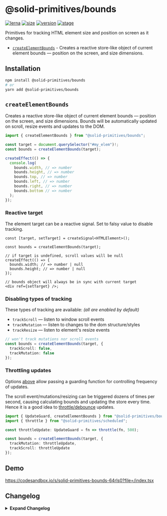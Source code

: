# @solid-primitives/bounds

[![lerna](https://img.shields.io/badge/maintained%20with-lerna-cc00ff.svg?style=for-the-badge)](https://lerna.js.org/)
[![size](https://img.shields.io/bundlephobia/minzip/@solid-primitives/bounds?style=for-the-badge&label=size)](https://bundlephobia.com/package/@solid-primitives/bounds)
[![version](https://img.shields.io/npm/v/@solid-primitives/bounds?style=for-the-badge)](https://www.npmjs.com/package/@solid-primitives/bounds)
[![stage](https://img.shields.io/endpoint?style=for-the-badge&url=https%3A%2F%2Fraw.githubusercontent.com%2Fsolidjs-community%2Fsolid-primitives%2Fmain%2Fassets%2Fbadges%2Fstage-1.json)](https://github.com/solidjs-community/solid-primitives#contribution-process)

Primitives for tracking HTML element size and position on screen as it changes.

- [`createElementBounds`](#createElementBounds) - Creates a reactive store-like object of current element bounds — position on the screen, and size dimensions.

## Installation

```bash
npm install @solid-primitives/bounds
# or
yarn add @solid-primitives/bounds
```

## `createElementBounds`

Creates a reactive store-like object of current element bounds — position on the screen, and size dimensions. Bounds will be automatically updated on scroll, resize events and updates to the DOM.

```ts
import { createElementBounds } from "@solid-primitives/bounds";

const target = document.querySelector("#my_elem")!;
const bounds = createElementBounds(target);

createEffect(() => {
  console.log(
    bounds.width, // => number
    bounds.height, // => number
    bounds.top, // => number
    bounds.left, // => number
    bounds.right, // => number
    bounds.bottom // => number
  );
});
```

### Reactive target

The element target can be a reactive signal. Set to falsy value to disable tracking.

```tsx
const [target, setTarget] = createSignal<HTMLElement>();

const bounds = createElementBounds(target);

// if target is undefined, scroll values will be null
createEffect(() => {
  bounds.width; // => number | null
  bounds.height; // => number | null
});

// bounds object will always be in sync with current target
<div ref={setTarget} />;
```

### Disabling types of tracking

These types of tracking are available: _(all are enabled by default)_

- `trackScroll` — listen to window scroll events
- `trackMutation` — listen to changes to the dom structure/styles
- `trackResize` — listen to element's resize events

```ts
// won't track mutations nor scroll events
const bounds = createElementBounds(target, {
  trackScroll: false,
  trackMutation: false
});
```

### Throttling updates

Options [above](#disabling-types-of-tracking) allow passing a guarding function for controlling frequency of updates.

The scroll event/mutations/resizing can be triggered dozens of times per second, causing calculating bounds and updating the store every time. Hence it is a good idea to [throttle/debounce](https://github.com/solidjs-community/solid-primitives/tree/main/packages/scheduled#readme) updates.

```ts
import { UpdateGuard, createElementBounds } from "@solid-primitives/bounds";
import { throttle } from "@solid-primitives/scheduled";

const throttleUpdate: UpdateGuard = fn => throttle(fn, 500);

const bounds = createElementBounds(target, {
  trackMutation: throttleUpdate,
  trackScroll: throttleUpdate
});
```

## Demo

https://codesandbox.io/s/solid-primitives-bounds-64rls0?file=/index.tsx

## Changelog

<details>
<summary><b>Expand Changelog</b></summary>

0.0.100

Initial release as a Stage-0 primitive.

</details>
